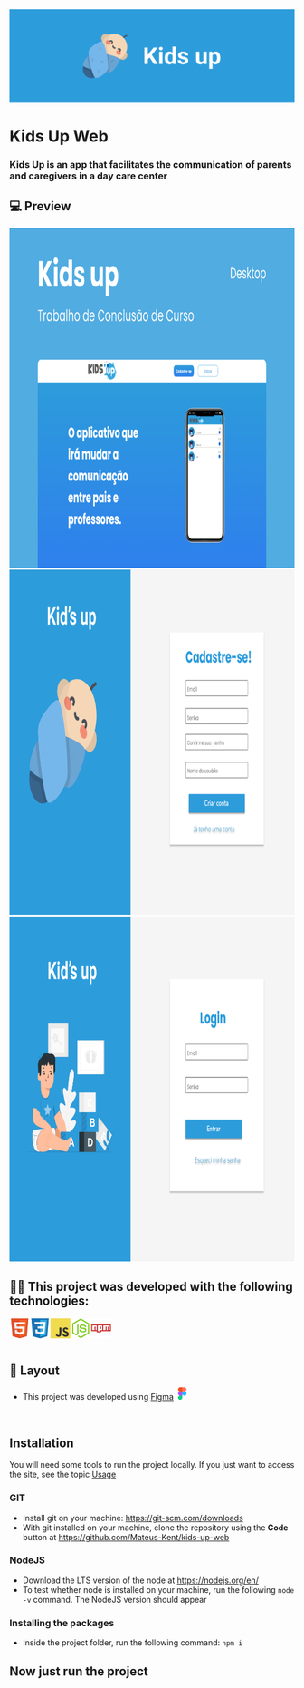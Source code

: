  
 <img id="header" src="./Header.svg" >

 # Kids Up Web
 ### Kids Up is an app that facilitates the communication of parents and caregivers in a day care center

 ## 💻 Preview

  <img id="previewIndex" src="./previewIndexScreen.svg" height=600px >
  <img id="previewIndex" src="./signUpScreen.svg" height=609px >
  <img id="previewIndex" src="./loginScreen.svg" height=609px >

 ## 👨‍💻 This project was developed with the following technologies:
 <img align="left" alt="react" width="36px" src="https://raw.githubusercontent.com/devicons/devicon/master/icons/html5/html5-original.svg" />
 <img align="left" alt="react" width="36px" src="https://raw.githubusercontent.com/devicons/devicon/master/icons/css3/css3-original.svg" />
 <img align="left" alt="react" width="36px" src="https://raw.githubusercontent.com/devicons/devicon/master/icons/javascript/javascript-original.svg" />
 <img align="left" alt="react" width="36px" src="https://raw.githubusercontent.com/devicons/devicon/master/icons/nodejs/nodejs-original.svg" />
 <img align="left" alt="react" width="36px" src="https://raw.githubusercontent.com/devicons/devicon/master/icons/npm/npm-original-wordmark.svg" />
 
<br />
<br />
<br />

 ## 🔖 Layout

- This project was developed using [Figma](https://www.figma.com/file/u0BQK8rCf2KgzcukdRRCWh/Letmeask/duplicate) <img alt="figma" width="22px" src="https://raw.githubusercontent.com/devicons/devicon/master/icons/figma/figma-original.svg" />

<br />

## Installation

You will need some tools to run the project locally. If you just want to access the site, see the topic [Usage](#usage)

### GIT

- Install git on your machine: https://git-scm.com/downloads
- With git installed on your machine, clone the repository using the **Code** button at https://github.com/Mateus-Kent/kids-up-web

### NodeJS

- Download the LTS version of the node at https://nodejs.org/en/
- To test whether node is installed on your machine, run the following `node -v` command. The NodeJS version should appear


### Installing the packages

- Inside the project folder, run the following command: `npm i`

## Now just run the project

 

 